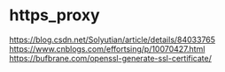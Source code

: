 # https_proxy

https://blog.csdn.net/Solyutian/article/details/84033765<br />
https://www.cnblogs.com/effortsing/p/10070427.html<br />
https://bufbrane.com/openssl-generate-ssl-certificate/<br />
